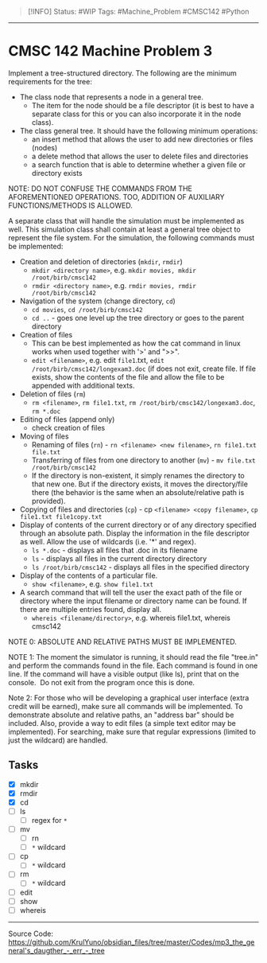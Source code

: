 > [!INFO]
> Status: #WIP
> Tags: #Machine_Problem #CMSC142 #Python

----
# CMSC 142 Machine Problem 3
Implement a tree-structured directory. The following are the minimum requirements for the tree:
- The class node that represents a node in a general tree.
	- The item for the node should be a file descriptor (it is best to have a separate class for this or you can also incorporate it in the node class).
-   The class general tree. It should have the following minimum operations:
	-   an insert method that allows the user to add new directories or files (nodes)
	-   a delete method that allows the user to delete files and directories
	-   a search function that is able to determine whether a given file or directory exists

NOTE: DO NOT CONFUSE THE COMMANDS FROM THE AFOREMENTIONED OPERATIONS. TOO, ADDITION OF AUXILIARY FUNCTIONS/METHODS IS ALLOWED.

A separate class that will handle the simulation must be implemented as well. This simulation class shall contain at least a general tree object to represent the file system. For the simulation, the following commands must be implemented:

- Creation and deletion of directories (`mkdir`, `rmdir`)
    - `mkdir <directory name>`, e.g. `mkdir movies, mkdir /root/birb/cmsc142`
    - `rmdir <directory name>`, e.g. `rmdir movies, rmdir /root/birb/cmsc142`
-   Navigation of the system (change directory, `cd`)
    - `cd movies`, `cd /root/birb/cmsc142`
    - `cd ..` - goes one level up the tree directory or goes to the parent directory
-   Creation of files
	- This can be best implemented as how the cat command in linux works when used together with '>' and ">>".
	- `edit <filename>`, e.g. edit `file1`.txt, `edit /root/birb/cmsc142/longexam3.doc` (if does not exit, create file. If file exists, show the contents of the file and allow the file to be appended with additional texts.
-   Deletion of files (`rm`)
	- `rm <filename>`, `rm file1.txt`, `rm /root/birb/cmsc142/longexam3.doc`, `rm *.doc`
-   Editing of files (append only)
	- check creation of files
-   Moving of files
	- Renaming of files (`rn`) - `rn <filename> <new filename>`, `rn file1.txt file.txt`
	- Transferring of files from one directory to another (`mv`) - `mv file.txt /root/birb/cmsc142`
	- If the directory is non-existent, it simply renames the directory to that new one. But if the directory exists, it moves the directory/file there (the behavior is the same when an absolute/relative path is provided).
- Copying of files and directories (`cp`) - cp `<filename> <copy filename>`, `cp file1.txt file1copy.txt`
- Display of contents of the current directory or of any directory specified through an absolute path. Display the information in the file descriptor as well. Allow the use of wildcards (i.e. '\*' and regex).
    - `ls *.doc` - displays all files that .doc in its filename
    - `ls` - displays all files in the current directory directory 
    - `ls /root/birb/cmsc142` - displays all files in the specified directory
- Display of the contents of a particular file.
    - `show <filename>`, e.g. `show file1.txt`
- A search command that will tell the user the exact path of the file or directory where the input filename or directory name can be found. If there are multiple entries found, display all.
	- `whereis <filename/directory>`, e.g. whereis file1.txt, whereis cmsc142

NOTE 0: ABSOLUTE AND RELATIVE PATHS MUST BE IMPLEMENTED. 

NOTE 1: The moment the simulator is running, it should read the file "tree.in" and perform the commands found in the file. Each command is found in one line. If the command will have a visible output (like ls), print that on the console.  Do not exit from the program once this is done.

Note 2: For those who will be developing a graphical user interface (extra credit will be earned), make sure all commands will be implemented. To demonstrate absolute and relative paths, an "address bar" should be included. Also, provide a way to edit files (a simple text editor may be implemented). For searching, make sure that regular expressions (limited to just the wildcard) are handled.

Tasks
---
- [x] mkdir
- [x] rmdir
- [x] cd
- [ ] ls
	- [ ] regex for `*`
- [ ] mv
	- [ ] rn
	- [ ] `*` wildcard
- [ ] cp
	- [ ] `*` wildcard
- [ ] rm
	- [ ] `*` wildcard
- [ ] edit
- [ ] show
- [ ] whereis

---
Source Code: https://github.com/KrulYuno/obsidian_files/tree/master/Codes/mp3_the_general's_daugther_-_err_-_tree